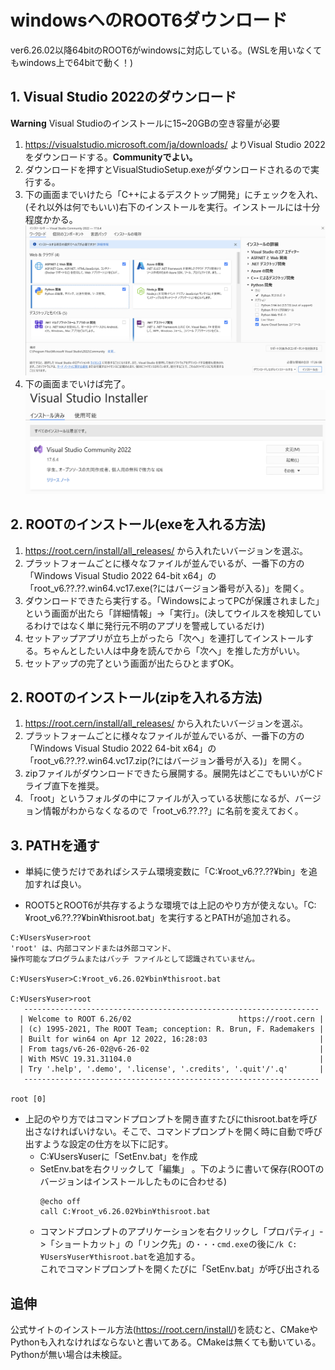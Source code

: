 # windowsへのROOT6ダウンロード
ver6.26.02以降64bitのROOT6がwindowsに対応している。(WSLを用いなくてもwindows上で64bitで動く！)

## 1. Visual Studio 2022のダウンロード
**Warning** Visual Studioのインストールに15~20GBの空き容量が必要
1. https://visualstudio.microsoft.com/ja/downloads/ よりVisual Studio 2022をダウンロードする。**Communityでよい。**
2.  ダウンロードを押すとVisualStudioSetup.exeがダウンロードされるので実行する。
3. 下の画面までいけたら「C++によるデスクトップ開発」にチェックを入れ、(それ以外は何でもいい)右下のインストールを実行。インストールには十分程度かかる。
![VisualStudioSetup](figure/VisualStudioSetup.png)
4. 下の画面までいけば完了。
![VisualStudioInstaller](figure/VisualStudioInstaller.png)

## 2. ROOTのインストール(exeを入れる方法)
1. https://root.cern/install/all_releases/ から入れたいバージョンを選ぶ。
2. プラットフォームごとに様々なファイルが並んでいるが、一番下の方の「Windows Visual Studio 2022 64-bit x64」の「root_v6.??.??.win64.vc17.exe(?にはバージョン番号が入る)」を開く。
3. ダウンロードできたら実行する。「WindowsによってPCが保護されました」という画面が出たら「詳細情報」->「実行」。(決してウイルスを検知しているわけではなく単に発行元不明のアプリを警戒しているだけ)
4. セットアップアプリが立ち上がったら「次へ」を連打してインストールする。ちゃんとしたい人は中身を読んでから「次へ」を推した方がいい。
5. セットアップの完了という画面が出たらひとまずOK。

## 2. ROOTのインストール(zipを入れる方法)
1. https://root.cern/install/all_releases/ から入れたいバージョンを選ぶ。
2. プラットフォームごとに様々なファイルが並んでいるが、一番下の方の「Windows Visual Studio 2022 64-bit x64」の「root_v6.??.??.win64.vc17.zip(?にはバージョン番号が入る)」を開く。
3. zipファイルがダウンロードできたら展開する。展開先はどこでもいいがCドライブ直下を推奨。
4. 「root」というフォルダの中にファイルが入っている状態になるが、バージョン情報がわからなくなるので「root_v6.??.??」に名前を変えておく。

## 3. PATHを通す
- 単純に使うだけであればシステム環境変数に「C:¥root_v6.??.??¥bin」を追加すれば良い。

- ROOT5とROOT6が共存するような環境では上記のやり方が使えない。「C:¥root_v6.??.??¥bin¥thisroot.bat」を実行するとPATHが追加される。
```
C:¥Users¥user>root
'root' は、内部コマンドまたは外部コマンド、
操作可能なプログラムまたはバッチ ファイルとして認識されていません。

C:¥Users¥user>C:¥root_v6.26.02¥bin¥thisroot.bat

C:¥Users¥user>root
   ------------------------------------------------------------------
  | Welcome to ROOT 6.26/02                        https://root.cern |
  | (c) 1995-2021, The ROOT Team; conception: R. Brun, F. Rademakers |
  | Built for win64 on Apr 12 2022, 16:28:03                         |
  | From tags/v6-26-02@v6-26-02                                      |
  | With MSVC 19.31.31104.0                                          |
  | Try '.help', '.demo', '.license', '.credits', '.quit'/'.q'       |
   ------------------------------------------------------------------

root [0]
```
- 上記のやり方ではコマンドプロンプトを開き直すたびにthisroot.batを呼び出さなければいけない。そこで、コマンドプロンプトを開く時に自動で呼び出すような設定の仕方を以下に記す。
    - C:¥Users¥userに「SetEnv.bat」を作成
    - SetEnv.batを右クリックして「編集」 。下のように書いて保存(ROOTのバージョンはインストールしたものに合わせる)
        ```
        @echo off
        call C:¥root_v6.26.02¥bin¥thisroot.bat
        ```
    - コマンドプロンプトのアプリケーションを右クリックし「プロパティ」->「ショートカット」の「リンク先」の`・・・cmd.exe`の後に`/k C:¥Users¥user¥thisroot.bat`を追加する。<br>
    これでコマンドプロンプトを開くたびに「SetEnv.bat」が呼び出される

## 追伸
公式サイトのインストール方法(https://root.cern/install/)を読むと、CMakeやPythonも入れなければならないと書いてある。CMakeは無くても動いている。Pythonが無い場合は未検証。